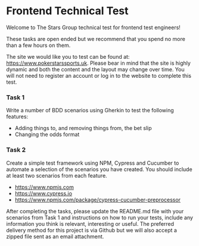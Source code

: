 # Frontend Technical Test

Welcome to The Stars Group technical test for frontend test engineers!

These tasks are open ended but we recommend that you spend no more than a few hours on them.

The site we would like you to test can be found at: https://www.pokerstarssports.uk. Please bear in mind that the site is highly dynamic and both the content and the layout may change over time. You will not need to register an account or log in to the website to complete this test.

### Task 1
Write a number of BDD scenarios using Gherkin to test the following features:
- Adding things to, and removing things from, the bet slip
- Changing the odds format

### Task 2
Create a simple test framework using NPM, Cypress and Cucumber to automate a selection of the scenarios you have created. You should include at least two scenarios from each feature.
- https://www.npmjs.com
- https://www.cypress.io
- https://www.npmjs.com/package/cypress-cucumber-preprocessor


After completing the tasks, please update the README.md file with your scenarios from Task 1 and instructions on how to run your tests, include any information you think is relevant, interesting or useful. The preferred delivery method for this project is via Github but we will also accept a zipped file sent as an email attachment.